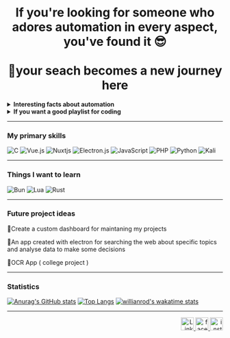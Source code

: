 <div align="center">
  <h1>If you're looking for someone who adores automation in every aspect, you've found it 😎<br/><br/>🚀your seach becomes a new journey here</h1>
</div>

<details>
  <summary><b>Interesting facts about automation</b></summary>
  <hr>
  <h5>🌱Studies indicate that home automation can reduce household energy usage by up to 40%, significantly contributing to a reduction in carbon footprint.</h5>
</details>

<details>
  <summary><b>If you want a good playlist for coding</b></summary>
  <hr/>
  <a href="https://open.spotify.com/playlist/5lkKN4RM8CNU0Jy20mbiZh?si=405686da7a434b57"><img src="https://img.shields.io/badge/Spotify-1ED760?style=for-the-badge&logo=spotify&logoColor=white"></a>
  <strike>This is not my playlist, I'm creating my own at this moment</strike>
</details>

<hr/>

### My primary skills
![C](https://img.shields.io/badge/c-%2300599C.svg?style=for-the-badge&logo=c&logoColor=white)
![Vue.js](https://img.shields.io/badge/vuejs-%2335495e.svg?style=for-the-badge&logo=vuedotjs&logoColor=%234FC08D)
![Nuxtjs](https://img.shields.io/badge/Nuxt-002E3B?style=for-the-badge&logo=nuxtdotjs&logoColor=#00DC82)
![Electron.js](https://img.shields.io/badge/Electron-191970?style=for-the-badge&logo=Electron&logoColor=white)
![JavaScript](https://img.shields.io/badge/javascript-%23323330.svg?style=for-the-badge&logo=javascript&logoColor=%23F7DF1E)
![PHP](https://img.shields.io/badge/php-%23777BB4.svg?style=for-the-badge&logo=php&logoColor=white)
![Python](https://img.shields.io/badge/python-3670A0?style=for-the-badge&logo=python&logoColor=ffdd54)
![Kali](https://img.shields.io/badge/Kali-268BEE?style=for-the-badge&logo=kalilinux&logoColor=white)

<hr/>

### Things I want to learn
![Bun](https://img.shields.io/badge/Bun-%23000000.svg?style=for-the-badge&logo=bun&logoColor=white)
![Lua](https://img.shields.io/badge/lua-%232C2D72.svg?style=for-the-badge&logo=lua&logoColor=white)
![Rust](https://img.shields.io/badge/rust-%23000000.svg?style=for-the-badge&logo=rust&logoColor=white)

<hr/>

### Future project ideas

<div>
    <p>📘Create a custom dashboard for maintaning my projects</p>
    <p>🔎An app created with electron for searching the web about specific topics and analyse data to make some decisions</p>
    <p>📄OCR App ( college project )</p>
</div>

<hr/>

### Statistics

[![Anurag's GitHub stats](https://github-readme-stats.vercel.app/api?username=PH-Vieira&show_icons=true&theme=ocean_dark&layout=compact)](https://github.com/anuraghazra/github-readme-stats) [![Top Langs](https://github-readme-stats.vercel.app/api/top-langs/?username=PH-Vieira&theme=ocean_dark)](https://github.com/anuraghazra/github-readme-stats) [![willianrod's wakatime stats](https://github-readme-stats.vercel.app/api/wakatime?username=PH_Vieira&theme=ocean_dark)](https://github.com/anuraghazra/github-readme-stats)

<hr/>

<div align="right">
  <a href="https://www.linkedin.com/in/pedro-henrique-vieira-2426a31b7/">
    <img src="https://img.shields.io/badge/LinkedIn-0077B5?style=for-the-badge&logo=linkedin&logoColor=white" alt="LinkedIn" height="30">   </a>
  <a href="https://www.facebook.com/profile.php?id=100070832881630">
    <img src="https://img.shields.io/badge/Facebook-1877F2?style=for-the-badge&logo=facebook&logoColor=white" alt="facebook" height="30">
  </a>
  <a href="https://www.instagram.com/dompedro_terceiro/">
    <img src= "https://img.shields.io/badge/Instagram-E4405F?style=for-the-badge&logo=instagram&logoColor=white" alt="instagram" height="30">
  </a>
</div>
